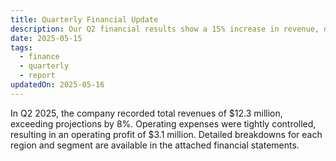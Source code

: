 ```yaml
---
title: Quarterly Financial Update
description: Our Q2 financial results show a 15% increase in revenue, driven by strong performance in our core markets. Net profit margins have also improved by 2% compared to Q1.
date: 2025-05-15
tags:
  - finance
  - quarterly
  - report
updatedOn: 2025-05-16
---
```


In Q2 2025, the company recorded total revenues of \$12.3 million, exceeding projections by 8%. Operating expenses were tightly controlled, resulting in an operating profit of \$3.1 million. Detailed breakdowns for each region and segment are available in the attached financial statements.
